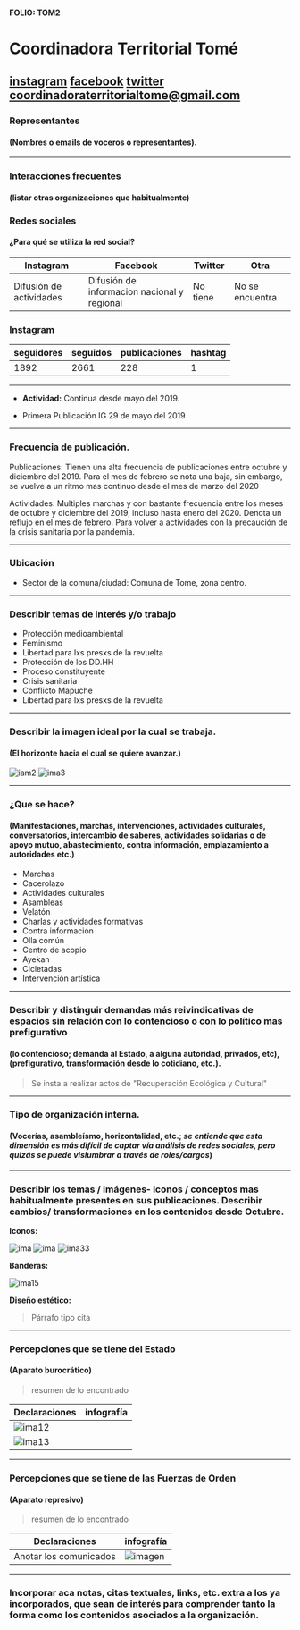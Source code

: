 #### FOLIO: TOM2
# Coordinadora Territorial Tomé

[instagram](https://www.instagram.com/coordinadora.territorial.tome/)
[facebook](https://www.facebook.com/coordinadoraterritorialtome)
[twitter]()
<coordinadoraterritorialtome@gmail.com>
---

### Representantes
#### (Nombres o emails de voceros o representantes).

---
### Interacciones frecuentes
#### (listar otras organizaciones que habitualmente)

### Redes sociales
#### ¿Para qué se utiliza la red social?
| Instagram | Facebook | Twitter | Otra 
|---|---|---|---|
|Difusión de actividades |Difusión de informacion nacional y regional |No tiene |No se encuentra|

### **Instagram**
| seguidores | seguidos | publicaciones | hashtag |
|---|---|---|---|
|1892|2661|228|1|

---

* **Actividad:** Continua desde mayo del 2019.   

* Primera Publicación IG 29 de mayo del 2019

---
### Frecuencia de publicación.

Publicaciones: Tienen una alta frecuencia de publicaciones entre octubre y diciembre del 2019. Para el mes de febrero se nota una baja, sin embargo, se vuelve a un ritmo mas continuo desde el mes de marzo del 2020

Actividades: Multiples marchas y con bastante frecuencia entre los meses de octubre y diciembre del 2019, incluso hasta enero del 2020. Denota un reflujo en el mes de febrero. Para volver a actividades con la precaución de la crisis sanitaria por la pandemia. 

---
### Ubicación
* Sector de la comuna/ciudad: Comuna de Tome, zona centro. 

---
### Describir temas de interés y/o trabajo

* Protección medioambiental
* Feminismo
* Libertad para lxs presxs de la revuelta
* Protección de los DD.HH
* Proceso constituyente
* Crisis sanitaria 
* Conflicto Mapuche
* Libertad para lxs presxs de la revuelta

---
### Describir la imagen ideal por la cual se trabaja.
#### (El horizonte hacia el cual se quiere avanzar.)
![iam2](74599501_2513440622265364_1127422337298915496_n.jpg)
![ima3](75375739_402928813968638_4585072091684239106_n.jpg)

---
### ¿Que se hace?
#### (Manifestaciones, marchas, intervenciones, actividades culturales, conversatorios, intercambio de saberes, actividades solidarias o de apoyo mutuo, abastecimiento, contra información, emplazamiento a autoridades etc.)

* Marchas
* Cacerolazo 
* Actividades culturales
* Asambleas
* Velatón
* Charlas y actividades formativas
* Contra información
* Olla común 
* Centro de acopio
* Ayekan
* Cicletadas
* Intervención artística 

---
### Describir y distinguir demandas más reivindicativas de espacios sin relación con lo contencioso o con lo político mas prefigurativo
#### (lo contencioso; demanda al Estado, a alguna autoridad, privados, etc), (prefigurativo, transformación desde lo cotidiano, etc.).

>Se insta a realizar actos de "Recuperación Ecológica y Cultural"

---
### Tipo de organización interna.
#### (Vocerías, asambleísmo, horizontalidad, etc.; *se entiende que esta dimensión es más difícil de captar vía análisis de redes sociales, pero quizás se puede vislumbrar a través de roles/cargos*)

---
### Describir los temas / imágenes- iconos / conceptos mas habitualmente presentes en sus publicaciones. Describir cambios/ transformaciones en los contenidos desde Octubre.

**Iconos:**

![ima](71725790_121578255610428_8509634112659138894_n.jpg)
![ima](75629063_556629911814621_8405093237939959886_n.jpg)
![ima33](81353410_811430512710709_6670693143411437588_n.jpg)

**Banderas:**

![ima15](102694915_165158628333572_7848676514497539716_n.jpg)

**Diseño estético:**

> Párrafo tipo cita 

---
### Percepciones que se tiene del Estado
#### (Aparato burocrático)
> resumen de lo encontrado

| Declaraciones | infografía | 
|---|---|
|![ima12](81810833_466751900897193_7484752436574870777_n.jpg) |  |
|![ima13](87744983_204162464161474_7824424457054323467_n.jpg)|| 
---
### Percepciones que se tiene de las Fuerzas de Orden
#### (Aparato represivo)
> resumen de lo encontrado

| Declaraciones | infografía | 
|---|---|
|Anotar los comunicados | ![imagen]() |


---
### Incorporar aca notas, citas textuales, links, etc. extra a los ya incorporados, que sean de interés para comprender tanto la forma como los contenidos asociados a la organización.
